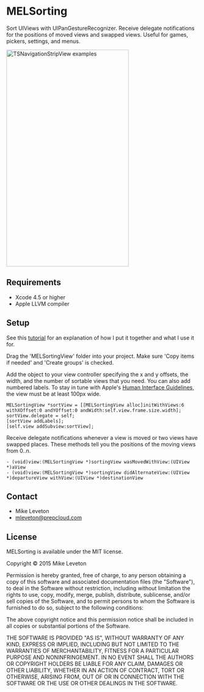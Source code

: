 MELSorting
=======

Sort UIViews with UIPanGestureRecognizer.  Receive delegate notifications for the positions of moved views and swapped views.  Useful for games, pickers, settings, and menus.
            
<img src="https://raw.github.com/Leveton/MELSorting/master/screenshots/screenshot.png" alt="TSNavigationStripView examples" width="320" height="568" />

## Requirements

* Xcode 4.5 or higher
* Apple LLVM compiler

## Setup

See this [tutorial](http://leveton.blogspot.com/2013/08/using-custom-sorting-control-to-demo.html) for an explanation of how I put it together and what I use it for.

Drag the 'MELSortingView' folder into your project.  Make sure 'Copy items if needed' and 'Create groups' is checked.

Add the object to your view controller specifying the x and y offsets, the width, and the number of sortable views that you need.  You can also add numbered labels.  To stay in tune with Apple's [Human Interface Guidelines,](https://developer.apple.com/library/ios/documentation/UserExperience/Conceptual/MobileHIG/) the view must be at least 100px wide.

``` objc
MELSortingView *sortView = [[MELSortingView alloc]initWithViews:6 withXOffset:0 andYOffset:0 andWidth:self.view.frame.size.width];
sortView.delegate = self;
[sortView addLabels];
[self.view addSubview:sortView];
```

Receive delegate notifications whenever a view is moved or two views have swapped places.  These methods tell you the positions of the moving views from 0..n.

``` objc
- (void)view:(MELSortingView *)sortingView wasMovedWithView:(UIView *)aView
- (void)view:(MELSortingView *)sortingView didAlternateView:(UIView *)departureView withView:(UIView *)destinationView
```    

## Contact

- Mike Leveton
- mleveton@prepcloud.com

## License

MELSorting is available under the MIT license.

Copyright © 2015 Mike Leveton

Permission is hereby granted, free of charge, to any person obtaining a copy of this software and associated documentation files (the "Software"), to deal in the Software without restriction, including without limitation the rights to use, copy, modify, merge, publish, distribute, sublicense, and/or sell copies of the Software, and to permit persons to whom the Software is furnished to do so, subject to the following conditions:

The above copyright notice and this permission notice shall be included in all copies or substantial portions of the Software.

THE SOFTWARE IS PROVIDED "AS IS", WITHOUT WARRANTY OF ANY KIND, EXPRESS OR IMPLIED, INCLUDING BUT NOT LIMITED TO THE WARRANTIES OF MERCHANTABILITY, FITNESS FOR A PARTICULAR PURPOSE AND NONINFRINGEMENT. IN NO EVENT SHALL THE AUTHORS OR COPYRIGHT HOLDERS BE LIABLE FOR ANY CLAIM, DAMAGES OR OTHER LIABILITY, WHETHER IN AN ACTION OF CONTRACT, TORT OR OTHERWISE, ARISING FROM, OUT OF OR IN CONNECTION WITH THE SOFTWARE OR THE USE OR OTHER DEALINGS IN THE SOFTWARE.